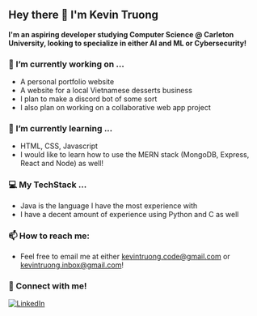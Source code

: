 ## Hey there 👋 I'm Kevin Truong 

**I'm an aspiring developer studying Computer Science @ Carleton University, looking to specialize in either AI and ML or Cybersecurity!**

### 🔭 I’m currently working on ...
- A personal portfolio website
- A website for a local Vietnamese desserts business
- I plan to make a discord bot of some sort
- I also plan on working on a collaborative web app project

### 🌱 I’m currently learning ...
- HTML, CSS, Javascript
- I would like to learn how to use the MERN stack (MongoDB, Express, React and Node) as well!

### 💻 My TechStack ...
- Java is the language I have the most experience with
- I have a decent amount of experience using Python and C as well

### 📫 How to reach me:
- Feel free to email me at either kevintruong.code@gmail.com or kevintruong.inbox@gmail.com!

### 🤝 Connect with me!
<a href="www.linkedin.com/in/kevin-truong-cs" target="_blank">
  <img src="https://img.icons8.com/?size=100&id=67570&format=png&color=000000" alt="LinkedIn">
</a>


<!--
**kinhvin/kinhvin** is a ✨ _special_ ✨ repository because its `README.md` (this file) appears on your GitHub profile.

Here are some ideas to get you started:

- 🔭 I’m currently working on ...
- 🌱 I’m currently learning ...
- 👯 I’m looking to collaborate on ...
- 🤔 I’m looking for help with ...
- 💬 Ask me about ...
- 📫 How to reach me: ...
- 😄 Pronouns: ...
- ⚡ Fun fact: ...
-->
